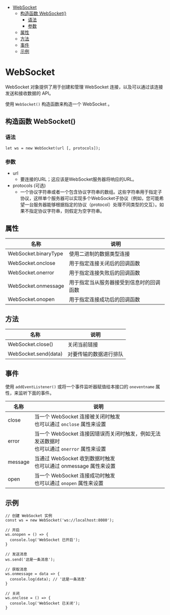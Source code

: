 <!--
 * @Description: WebSocket
 * @Author: shenxh
 * @Date: 2021-12-30 11:48:19
 * @LastEditors: shenxh
 * @LastEditTime: 2021-12-31 10:05:16
-->

- [WebSocket](#websocket)
  - [构造函数 WebSocket()](#构造函数-websocket)
    - [语法](#语法)
    - [参数](#参数)
  - [属性](#属性)
  - [方法](#方法)
  - [事件](#事件)
  - [示例](#示例)

# WebSocket
WebSocket 对象提供了用于创建和管理 WebSocket 连接，以及可以通过该连接发送和接收数据的 API。

使用 `WebSocket()` 构造函数来构造一个 WebSocket 。

## 构造函数 WebSocket()

### 语法
```
let ws = new WebSocket(url [, protocols]);
```

### 参数
- url
  - 要连接的URL；这应该是WebSocket服务器将响应的URL。
- protocols (可选)
  - 一个协议字符串或者一个包含协议字符串的数组。这些字符串用于指定子协议，这样单个服务器可以实现多个WebSocket子协议（例如，您可能希望一台服务器能够根据指定的协议（protocol）处理不同类型的交互）。如果不指定协议字符串，则假定为空字符串。

## 属性
|名称|说明|
|-|-|
|WebSocket.binaryType|使用二进制的数据类型连接|
|WebSocket.onclose|用于指定连接关闭后的回调函数|
|WebSocket.onerror|用于指定连接失败后的回调函数|
|WebSocket.onmessage|用于指定当从服务器接受到信息时的回调函数|
|WebSocket.onopen|用于指定连接成功后的回调函数|

## 方法
|名称|说明|
|-|-|
|WebSocket.close()|关闭当前链接|
|WebSocket.send(data)|对要传输的数据进行排队|

## 事件
使用 `addEventListener()` 或将一个事件监听器赋值给本接口的 `oneventname` 属性，来监听下面的事件。

|名称|说明|
|-|-|
|close|当一个 WebSocket 连接被关闭时触发<br />也可以通过 `onclose` 属性来设置|
|error|当一个 WebSocket 连接因错误而关闭时触发，例如无法发送数据时<br />也可以通过 `onerror` 属性来设置|
|message|当通过 WebSocket 收到数据时触发<br />也可以通过 onmessage 属性来设置|
|open|当一个 WebSocket 连接成功时触发<br />也可以通过 `onopen` 属性来设置|

## 示例
```
// 创建 WebSocket 实例
const ws = new WebSocket('ws://localhost:8080');

// 开启
ws.onopen = () => {
  console.log('WebSocket 已开启');
}

// 发送消息
ws.send('这是一条消息');

// 获取消息
ws.onmessage = data => {
  console.log(data); // '这是一条消息'
}

// 关闭
ws.onclose = () => {
  console.log('WebSocket 已关闭');
}
```
